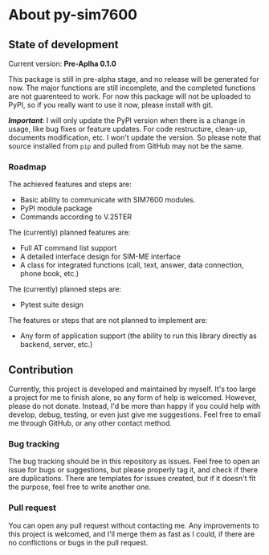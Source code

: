 # About py-sim7600

## State of development

Current version: **Pre-Aplha 0.1.0**

This package is still in pre-alpha stage, and no release will be generated for now. The major functions are still incomplete, and the completed functions are not guarenteed to work. For now this package will not be uploaded to PyPI, so if you really want to use it now, please install with git.

***Important***: I will only update the PyPI version when there is a change in usage, like bug fixes or feature updates. For code restructure, clean-up, documents modification, etc. I won't update the version. So please note that source installed from ``pip`` and pulled from GitHub may not be the same.

### Roadmap

The achieved features and steps are:

- Basic ability to communicate with SIM7600 modules.
- PyPI module package
- Commands according to V.25TER

The (currently) planned features are:

- Full AT command list support
- A detailed interface design for SIM-ME interface
- A class for integrated functions (call, text, answer, data connection, phone book, etc.)

The (currently) planned steps are:

- Pytest suite design

The features or steps that are not planned to implement are:

- Any form of application support (the ability to run this library directly as backend, server, etc.)

## Contribution

Currently, this project is developed and maintained by myself. It's too large a project for me to finish alone, so any form of help is welcomed. However, please do not donate. Instead, I'd be more than happy if you could help with develop, debug, testing, or even just give me suggestions. Feel free to email me through GitHub, or any other contact method.

### Bug tracking

The bug tracking should be in this repository as issues. Feel free to open an issue for bugs or suggestions, but please properly tag it, and check if there are duplications. There are templates for issues created, but if it doesn't fit the purpose, feel free to write another one.

### Pull request

You can open any pull request without contacting me. Any improvements to this project is welcomed, and I'll merge them as fast as I could, if there are no conflictions or bugs in the pull request.
